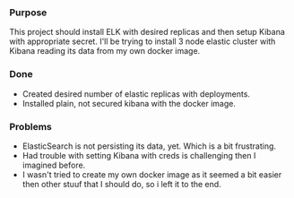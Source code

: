 ### Purpose
This project should install ELK with desired replicas and then setup Kibana with appropriate secret.
I'll be trying to install 3 node elastic cluster with Kibana reading its data from my own docker image.

### Done
* Created desired number of elastic replicas with deployments.
* Installed plain, not secured kibana with the docker image.

### Problems
* ElasticSearch is not persisting its data, yet. Which is a bit frustrating. 
* Had trouble with setting Kibana with creds is challenging then I imagined before. 
* I wasn't tried to create my own docker image as it seemed a bit easier then other stuuf that I should do, so i left it to the end.